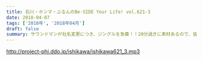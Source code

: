```yaml
---
title: 石川・ホンマ・ぶるんのBe-SIDE Your Life! vol.621-3
date: 2018-04-07
tags: ['2018年', '2018年04月']
draft: false
summary: サウンドマンが社名変更につき、ジングルを急募！！20分過ぎに素材あるので、皆さんご応募よろしくお願いします！MIURA
---
```


http://project-phi.ddo.jp/ishikawa/ishikawa621_3.mp3
